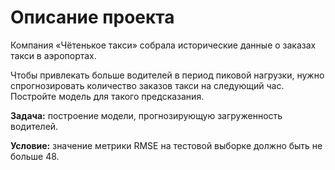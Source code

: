 # Описание проекта
Компания «Чётенькое такси» собрала исторические данные о заказах такси в аэропортах.

Чтобы привлекать больше водителей в период пиковой нагрузки, нужно спрогнозировать количество заказов такси на следующий час. Постройте модель для такого предсказания.

**Задача:** построение модели, прогнозирующую загруженность водителей.

**Условие:** значение метрики RMSE на тестовой выборке должно быть не больше 48.
